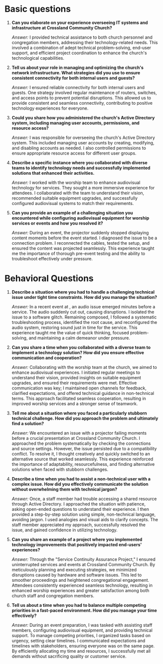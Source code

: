 # Basic questions
1. **Can you elaborate on your experience overseeing IT systems and infrastructure at Crossland Community Church?**
    
    _Answer:_  I provided technical assistance to both church personnel and congregation members, addressing their technology-related needs. This involved a combination of adept technical problem-solving, end-user support, and efficient project coordination to enhance the church's technological capabilities.
    
    
3. **Tell us about your role in managing and optimizing the church's network infrastructure. What strategies did you use to ensure consistent connectivity for both internal users and guests?**
    
    _Answer:_ I ensured reliable connectivity for both internal users and guests. One strategy involved regular maintenance of routers, switches, and access points to prevent potential disruptions. This allowed us to provide consistent and seamless connectivity, contributing to positive technology experiences for everyone.
    
4. **Could you share how you administered the church's Active Directory system, including managing user accounts, permissions, and resource access?**
    
    _Answer:_ I was responsible for overseeing the church's Active Directory system. This included managing user accounts by creating, modifying, and disabling accounts as needed. I also controlled permissions to ensure appropriate resource access for different user groups.
    
5. **Describe a specific instance where you collaborated with diverse teams to identify technology needs and successfully implemented solutions that enhanced their activities.**
    
    _Answer:_ I worked with the worship team to enhance audiovisual technology for services. They sought a more immersive experience for attendees. I collaborated with the team to understand their vision, recommended suitable equipment upgrades, and successfully configured audiovisual systems to match their requirements.
    
6. **Can you provide an example of a challenging situation you encountered while configuring audiovisual equipment for worship services or events and how you resolved it?**
    
    _Answer:_ During an event, the projector suddenly stopped displaying content moments before the event started. I diagnosed the issue to be a connection problem. I reconnected the cables, tested the setup, and ensured the content was projected seamlessly. This experience taught me the importance of thorough pre-event testing and the ability to troubleshoot effectively under pressure.
# Behavioral Questions
1. **Describe a situation where you had to handle a challenging technical issue under tight time constraints. How did you manage the situation?**
    
    _Answer:_ In a recent event at , an audio issue emerged minutes before a service. The audio suddenly cut out, causing disruptions. I isolated the issue to a software glitch. Remaining composed, I followed a systematic troubleshooting process, identified the root cause, and reconfigured the audio system, restoring sound just in time for the service. This experience taught me the value of quick thinking, focused problem-solving, and maintaining a calm demeanor under pressure.
    
2. **Can you share a time when you collaborated with a diverse team to implement a technology solution? How did you ensure effective communication and cooperation?**
    
    _Answer:_ Collaborating with the worship team at the church, we aimed to enhance audiovisual experiences. I initiated regular meetings to understand their vision, provided insights on suitable equipment upgrades, and ensured their requirements were met. Effective communication was key; I maintained open channels for feedback, clarified expectations, and offered technical guidance in non-technical terms. This approach facilitated seamless cooperation, resulting in improved worship services and a stronger sense of teamwork.
    
3. **Tell me about a situation where you faced a particularly stubborn technical challenge. How did you approach the problem and ultimately find a solution?**
    
    _Answer:_ We encountered an issue with a projector failing moments before a crucial presentation at Crossland Community Church. I approached the problem systematically by checking the connections and source settings. However, the issue persisted due to a compatibility conflict. To resolve it, I thought creatively and quickly switched to an alternative source that worked seamlessly. This experience reinforced the importance of adaptability, resourcefulness, and finding alternative solutions when faced with stubborn challenges.
    
4. **Describe a time when you had to assist a non-technical user with a complex issue. How did you effectively communicate the solution without overwhelming them with technical jargon?**
    
    _Answer:_ Once, a staff member had trouble accessing a shared resource through Active Directory. I approached the situation with patience, asking open-ended questions to understand their experience. I then provided a step-by-step solution using simple, non-technical language, avoiding jargon. I used analogies and visual aids to clarify concepts. The staff member appreciated my approach, successfully resolved the issue, and gained confidence in utilizing technology.
    
5. **Can you share an example of a project where you implemented technology improvements that positively impacted end-users' experiences?**
    
    _Answer:_ Through the "Service Continuity Assurance Project," I ensured uninterrupted services and events at Crossland Community Church. By meticulously planning and executing strategies, we minimized disruptions caused by hardware and software issues. This led to smoother proceedings and heightened congregational engagement. Attendees consistently experienced seamless technology, resulting in enhanced worship experiences and greater satisfaction among both church staff and congregation members.
    
6. **Tell us about a time when you had to balance multiple competing priorities in a fast-paced environment. How did you manage your time effectively?**
    
    _Answer:_ During an event preparation, I was tasked with assisting staff members, configuring audiovisual equipment, and providing technical support. To manage competing priorities, I organized tasks based on urgency, setting clear timelines. I communicated expectations and timelines with stakeholders, ensuring everyone was on the same page. By efficiently allocating my time and resources, I successfully met all demands without sacrificing quality or customer service.

